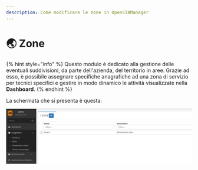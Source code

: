 ```yaml
---
description: Come modificare le zone in OpenSTAManager
---
```


# 🌏 Zone

{% hint style="info" %}
Questo modulo è dedicato alla gestione delle eventuali suddivisioni, da parte dell'azienda, del territorio in aree. Grazie ad esso, è possibile assegnare specifiche anagrafiche ad una zona di servizio per tecnici specifici e gestire in modo dinamico le attività visualizzate nella **Dashboard**.
{% endhint %}

La schermata che si presenta è questa:

![](<../../../.gitbook/assets/immagine (181).png>)
